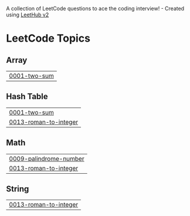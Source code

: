 A collection of LeetCode questions to ace the coding interview! - Created using [LeetHub v2](https://github.com/arunbhardwaj/LeetHub-2.0)
<!---LeetCode Topics Start-->
# LeetCode Topics
## Array
|  |
| ------- |
| [0001-two-sum](https://github.com/swalih07/leetcode/tree/master/0001-two-sum) |
## Hash Table
|  |
| ------- |
| [0001-two-sum](https://github.com/swalih07/leetcode/tree/master/0001-two-sum) |
| [0013-roman-to-integer](https://github.com/swalih07/leetcode/tree/master/0013-roman-to-integer) |
## Math
|  |
| ------- |
| [0009-palindrome-number](https://github.com/swalih07/leetcode/tree/master/0009-palindrome-number) |
| [0013-roman-to-integer](https://github.com/swalih07/leetcode/tree/master/0013-roman-to-integer) |
## String
|  |
| ------- |
| [0013-roman-to-integer](https://github.com/swalih07/leetcode/tree/master/0013-roman-to-integer) |
<!---LeetCode Topics End-->